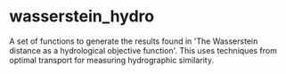 # wasserstein_hydro
A set of functions to generate the results found in 'The Wasserstein distance as a hydrological objective function'. This uses techniques from optimal transport for measuring hydrographic similarity.
